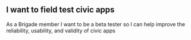 ## I want to field test civic apps<a/>
As a Brigade member I want to be a beta tester so I can help improve the reliability, usability, and validity of civic apps